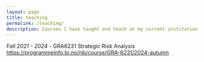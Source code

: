 ```yaml
---
layout: page
title: teaching
permalink: /teaching/
description: Courses I have taught and teach at my current institution
---
```



*Fall 2021 - 2024* - GRA6231 Strategic Risk Analysis 
https://programmeinfo.bi.no/nb/course/GRA-6231/2024-autumn

